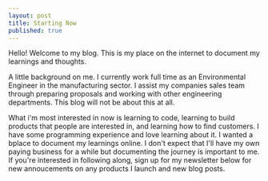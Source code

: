 ```yaml
---
layout: post
title: Starting Now
published: true
---
```


Hello! Welcome to my blog. This is my place on the internet to document my learnings and thoughts.


A little background on me. I currently work full time as an Environmental Engineer in the manufacturing sector. I assist my companies sales team through preparing proposals and working with other engineering departments. This blog will not be about this at all.

What i'm most interested in now is learning to code, learning to build products that people are interested in, and learning how to find customers. I have some programming experience and love learning about it. I wanted a bplace to document my learnings online. I don't expect that I'll have my own paying business for a while but documenting the journey is important to me. If you're interested in following along, sign up for my newsletter below for new annoucements on any products I launch and new blog posts.
